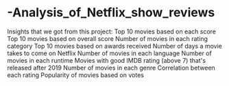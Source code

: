 # -Analysis_of_Netflix_show_reviews
Insights that we got from this project:
Top 10 movies based on each score
Top 10 movies based on overall score
Number of movies in each rating category
Top 10 movies based on awards received
Number of days a movie takes to come on Netflix
Number of movies in each language
Number of movies in each runtime
Movies with good IMDB rating (above 7) that's released after 2019
Number of movies in each genre
Correlation between each rating
Popularity of movies based on votes
